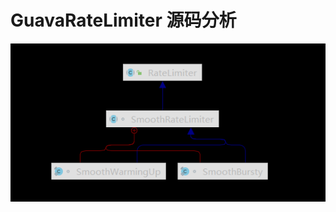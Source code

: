 # GuavaRateLimiter 源码分析

![image-20210922165644721](GuavaRateLimiter.assets/image-20210922165644721.png)

